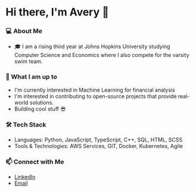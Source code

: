 # Hi there, I'm Avery 👋


### 💻 About Me
-  🎓 I am a rising third year at Johns Hopkins University studying Computer Science and Economics where I also compete for the varsity swim team.

### 🚀 What I am up to
- I'm currently interested in Machine Learning for financial analysis
- I'm interested in contributing to open-source projects that provide real-world solutions.
- Building cool stuff 😎

### 🛠 Tech Stack
- Languages: Python, JavaScript, TypeScript, C++, SQL, HTML, SCSS
- Tools & Technologies: AWS Services, GIT, Docker, Kubernetes, Agile

### 📫 Connect with Me
- [LinkedIn](https://www.linkedin.com/in/avery-clapp-062289245/)
- [Email](mailto:aclapp1@jh.edu)
